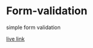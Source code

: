 # Form-validation
simple form validation


[live link](https://mo7amedehab97.github.io/Form-validation/)
